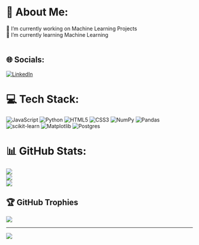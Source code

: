 # 💫 About Me:
🔭 I’m currently working on Machine Learning Projects<br>🌱 I’m currently learning Machine Learning<br><br>


## 🌐 Socials:
[![LinkedIn](https://img.shields.io/badge/LinkedIn-%230077B5.svg?logo=linkedin&logoColor=white)](https://linkedin.com/in/www.linkedin.com/in/hakancangüngör) 

# 💻 Tech Stack:
![JavaScript](https://img.shields.io/badge/javascript-%23323330.svg?style=for-the-badge&logo=javascript&logoColor=%23F7DF1E) ![Python](https://img.shields.io/badge/python-3670A0?style=for-the-badge&logo=python&logoColor=ffdd54) ![HTML5](https://img.shields.io/badge/html5-%23E34F26.svg?style=for-the-badge&logo=html5&logoColor=white) ![CSS3](https://img.shields.io/badge/css3-%231572B6.svg?style=for-the-badge&logo=css3&logoColor=white) ![NumPy](https://img.shields.io/badge/numpy-%23013243.svg?style=for-the-badge&logo=numpy&logoColor=white) ![Pandas](https://img.shields.io/badge/pandas-%23150458.svg?style=for-the-badge&logo=pandas&logoColor=white) ![scikit-learn](https://img.shields.io/badge/scikit--learn-%23F7931E.svg?style=for-the-badge&logo=scikit-learn&logoColor=white) ![Matplotlib](https://img.shields.io/badge/Matplotlib-%23ffffff.svg?style=for-the-badge&logo=Matplotlib&logoColor=black) ![Postgres](https://img.shields.io/badge/postgres-%23316192.svg?style=for-the-badge&logo=postgresql&logoColor=white)
# 📊 GitHub Stats:
![](https://github-readme-stats.vercel.app/api?username=hakangungorr&theme=default&hide_border=false&include_all_commits=false&count_private=false)<br/>
![](https://github-readme-streak-stats.herokuapp.com/?user=hakangungorr&theme=default&hide_border=false)<br/>
![](https://github-readme-stats.vercel.app/api/top-langs/?username=hakangungorr&theme=default&hide_border=false&include_all_commits=false&count_private=false&layout=compact)

## 🏆 GitHub Trophies
![](https://github-profile-trophy.vercel.app/?username=hakangungorr&theme=default&no-frame=true&no-bg=false&margin-w=4)

---
[![](https://visitcount.itsvg.in/api?id=hakangungorr&icon=0&color=0)](https://visitcount.itsvg.in)

<!-- Proudly created with GPRM ( https://gprm.itsvg.in ) -->
